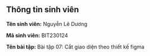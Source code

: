 </head>
<body>
    <div class="info">
        <h2>Thông tin sinh viên</h2>
        <p><strong>Tên sinh viên:</strong> Nguyễn Lê Dương</p>
        <p><strong>Mã sinh viên:</strong> BIT230124</p>
        <p><strong>Tên bài tập:</strong> Bài tập 07: Cắt giao diện theo thiết kế figma</p>
    </div>
</body>
</html>
